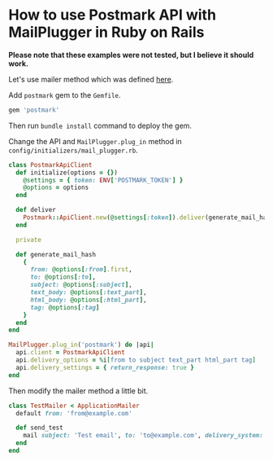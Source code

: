 # How to use Postmark API with MailPlugger in Ruby on Rails

**Please note that these examples were not tested, but I believe it should work.**

Let's use mailer method which was defined [here](https://github.com/MailToolbox/mail_plugger/blob/main/docs/usage_in_ruby_on_rails.md#api).

Add `postmark` gem to the `Gemfile`.

```ruby
gem 'postmark'
```

Then run `bundle install` command to deploy the gem.

Change the API and `MailPlugger.plug_in` method in `config/initializers/mail_plugger.rb`.

```ruby
class PostmarkApiClient
  def initialize(options = {})
    @settings = { token: ENV['POSTMARK_TOKEN'] }
    @options = options
  end

  def deliver
    Postmark::ApiClient.new(@settings[:token]).deliver(generate_mail_hash)
  end

  private

  def generate_mail_hash
    {
      from: @options[:from].first,
      to: @options[:to],
      subject: @options[:subject],
      text_body: @options[:text_part],
      html_body: @options[:html_part],
      tag: @options[:tag]
    }
  end
end

MailPlugger.plug_in('postmark') do |api|
  api.client = PostmarkApiClient
  api.delivery_options = %i[from to subject text_part html_part tag]
  api.delivery_settings = { return_response: true }
end
```

Then modify the mailer method a little bit.

```ruby
class TestMailer < ApplicationMailer
  default from: 'from@example.com'

  def send_test
    mail subject: 'Test email', to: 'to@example.com', delivery_system: 'postmark', tag: 'send_test'
  end
end
```
